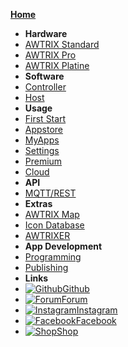 [**Home**](en-en/)
- **Hardware**
- [AWTRIX Standard](en-en/hardware.md)
- [AWTRIX Pro](en-en/hardware_pro.md)
- [AWTRIX Platine](en-en/pcb.md)
- **Software**
- [Controller](en-en/controller.md)
- [Host](en-en/host.md)
- **Usage**
- [First Start](en-en/firststart.md)
- [Appstore](en-en/appstore.md)
- [MyApps](en-en/myapps.md)
- [Settings](en-en/settings.md)
- [Premium](en-en/premium.md)
- [Cloud](en-en/cloud.md)
- **API**
- [MQTT/REST](en-en/api.md)
- **Extras**
- [AWTRIX Map](en-en/map.md)
- [Icon Database](en-en/icondb.md)
- [AWTRIXER](en-en/awtrixer.md)
- **App Development**
- [Programming](en-en/appcoding.md)
- [Publishing](en-en/appreview.md)
- **Links**
- [![Github](https://icongram.jgog.in/simple/github.svg?color=808080&size=16)Github](https://github.com/awtrix)
- [![Forum](https://icongram.jgog.in/devicon/bootstrap-plain.svg?color=808080&size=16)Forum](https://forum.blueforcer.de)
- [![Instagram](https://icongram.jgog.in/feather/instagram.svg?colored&size=16)Instagram](https://instagram.com/awtrix2.0)
- [![Facebook](https://icongram.jgog.in/simple/facebook.svg?color=808080&size=16)Facebook](https://www.facebook.com/groups/126493104851075)
- [![Shop](https://icongram.jgog.in/feather/shopping-bag.svg?colored&size=16)Shop](https://blueforcer.de/shop/)